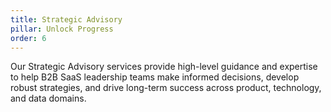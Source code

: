 ```yaml
---
title: Strategic Advisory
pillar: Unlock Progress
order: 6
---
```

Our Strategic Advisory services provide high-level guidance and expertise to help B2B SaaS leadership teams make informed decisions, develop robust strategies, and drive long-term success across product, technology, and data domains.
